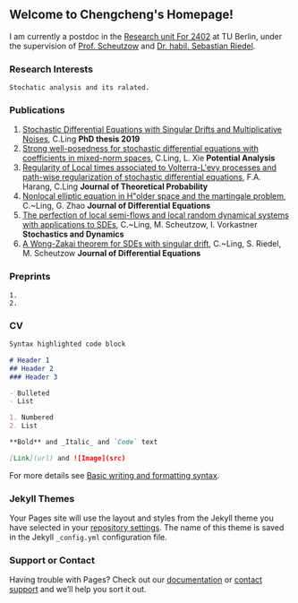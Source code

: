 ## Welcome to Chengcheng's Homepage!

I am currently a postdoc in the [Research unit For 2402](https://sites.google.com/site/researchunitfor2402/)  at TU Berlin, under the supervision of [Prof. Scheutzow](https://page.math.tu-berlin.de/~scheutzow/) and [Dr. habil. Sebastian Riedel](https://www.analysis.uni-hannover.de/en/institute/people/sebastian-riedel/).

### Research Interests
```Research Interests
Stochatic analysis and its ralated.
```
### Publications

1. [Stochastic Differential Equations with Singular Drifts and Multiplicative Noises](https://pub.uni-bielefeld.de/record/2941478), C.Ling **PhD thesis 2019**
2. [Strong well-posedness for stochastic differential equations with coefficients in mixed-norm spaces](https://arxiv.org/pdf/2002.07097.pdf.), C.Ling, L. Xie **Potential Analysis**
3. [Regularity of Local times associated to Volterra-L\'evy processes and  path-wise regularization of stochastic differential equations](https://arxiv.org/pdf/2007.01093.pdf.), F.A. Harang, C.Ling  **Journal of Theoretical Probability**
4. [Nonlocal elliptic equation in H\"older space and the martingale problem](https://arxiv.org/pdf/1907.00588v1.pdf), C.~Ling, G. Zhao **Journal of Differential Equations**
5. [The perfection of local semi-flows and local random dynamical systems with applications to SDEs](https://arxiv.org/pdf/2109.00206.pdf), C.~Ling, M. Scheutzow, I. Vorkastner **Stochastics and Dynamics**
6. [A Wong-Zakai theorem for SDEs with singular drift](https://arxiv.org/pdf/2109.12158.pdf), C.~Ling, S. Riedel, M. Scheutzow **Journal of Differential Equations**


### Preprints
```Preprints
1.
2.
```

### CV


```markdown
Syntax highlighted code block

# Header 1
## Header 2
### Header 3

- Bulleted
- List

1. Numbered
2. List

**Bold** and _Italic_ and `Code` text

[Link](url) and ![Image](src)
```

For more details see [Basic writing and formatting syntax](https://docs.github.com/en/github/writing-on-github/getting-started-with-writing-and-formatting-on-github/basic-writing-and-formatting-syntax).

### Jekyll Themes

Your Pages site will use the layout and styles from the Jekyll theme you have selected in your [repository settings](https://github.com/ChengchengL/chengcheng.github.io/settings/pages). The name of this theme is saved in the Jekyll `_config.yml` configuration file.

### Support or Contact

Having trouble with Pages? Check out our [documentation](https://docs.github.com/categories/github-pages-basics/) or [contact support](https://support.github.com/contact) and we’ll help you sort it out.
